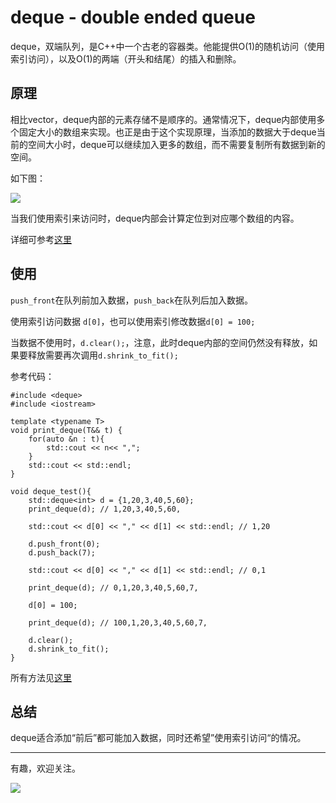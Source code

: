 # deque - double ended queue

deque，双端队列，是C++中一个古老的容器类。他能提供O(1)的随机访问（使用索引访问），以及O(1)的两端（开头和结尾）的插入和删除。

## 原理

相比vector，deque内部的元素存储不是顺序的。通常情况下，deque内部使用多个固定大小的数组来实现。也正是由于这个实现原理，当添加的数据大于deque当前的空间大小时，deque可以继续加入更多的数组，而不需要复制所有数据到新的空间。

如下图：

![](/media/15577970735170.jpg)

当我们使用索引来访问时，deque内部会计算定位到对应哪个数组的内容。

详细可参考[这里](https://stackoverflow.com/questions/6292332/what-really-is-a-deque-in-stl)

## 使用

`push_front`在队列前加入数据，`push_back`在队列后加入数据。

使用索引访问数据 `d[0]`，也可以使用索引修改数据`d[0] = 100;`

当数据不使用时，`d.clear();`，注意，此时deque内部的空间仍然没有释放，如果要释放需要再次调用`d.shrink_to_fit();`


参考代码：


```
#include <deque>
#include <iostream>

template <typename T>
void print_deque(T&& t) {
    for(auto &n : t){
        std::cout << n<< ",";
    }
    std::cout << std::endl;
}

void deque_test(){
    std::deque<int> d = {1,20,3,40,5,60};
    print_deque(d); // 1,20,3,40,5,60,
    
    std::cout << d[0] << "," << d[1] << std::endl; // 1,20
    
    d.push_front(0);
    d.push_back(7);
    
    std::cout << d[0] << "," << d[1] << std::endl; // 0,1
    
    print_deque(d); // 0,1,20,3,40,5,60,7,
    
    d[0] = 100;
    
    print_deque(d); // 100,1,20,3,40,5,60,7,
    
    d.clear();
    d.shrink_to_fit();
}

```

所有方法见[这里](https://en.cppreference.com/w/cpp/container/deque)


## 总结

deque适合添加“前后”都可能加入数据，同时还希望”使用索引访问“的情况。

---

有趣，欢迎关注。

![](/media/bukuzao.jpg)

